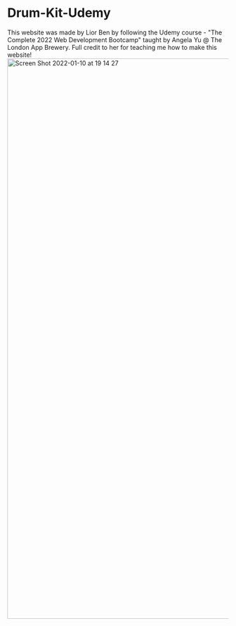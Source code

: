 # Drum-Kit-Udemy
This website was made by Lior Ben by following the Udemy course - "The Complete 2022 Web Development Bootcamp" taught by Angela Yu @ The London App Brewery. 
Full credit to her for teaching me how to make this website!
<img width="1276" alt="Screen Shot 2022-01-10 at 19 14 27" src="https://user-images.githubusercontent.com/81048007/148808865-b8012dd8-1268-4797-83a7-db7b5ae86f08.png">
